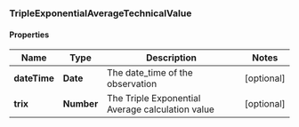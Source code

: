 ### TripleExponentialAverageTechnicalValue

#### Properties
Name | Type | Description | Notes
------------ | ------------- | ------------- | -------------
**dateTime** | **Date** | The date_time of the observation | [optional] 
**trix** | **Number** | The Triple Exponential Average calculation value | [optional] 



